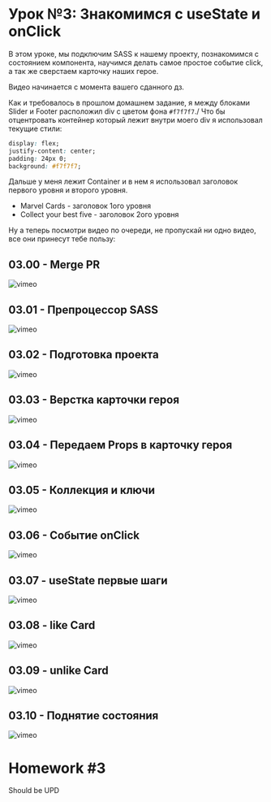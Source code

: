 # Урок №3: Знакомимся с useState и onClick

В этом уроке, мы подключим SASS к нашему проекту, познакомимся с состоянием компонента, научимся делать самое простое событие click, а так же сверстаем карточку наших герое.

Видео начинается с момента вашего сданного дз.

Как и требовалось в прошлом домашнем задание, я между блоками Slider и Footer расположил div с цветом фона `#f7f7f7`./
Что бы отцентровать контейнер который лежит внутри моего div я использовал текущие стили:

```css
display: flex;
justify-content: center;
padding: 24px 0;
background: #f7f7f7;
```
Дальше у меня лежит Container и в нем я использовал заголовок первого уровня и второго уровня.

- Marvel Cards - заголовок 1ого уровня
- Collect your best five - заголовок 2ого уровня

Ну а теперь посмотри видео по очереди, не пропускай ни одно видео, все они принесут тебе пользу:

## 03.00 - Merge PR

![vimeo](https://vimeo.com/699478717)


## 03.01 - Препроцессор SASS

![vimeo](https://vimeo.com/699496436)


## 03.02 - Подготовка проекта

![vimeo](https://vimeo.com/699479186)


## 03.03 - Верстка карточки героя

![vimeo](https://vimeo.com/699479701)


## 03.04 - Передаем Props в карточку героя

![vimeo](https://vimeo.com/699479458)


## 03.05 - Коллекция и ключи

![vimeo](https://vimeo.com/699479891)


## 03.06 - Событие onClick

![vimeo](https://vimeo.com/699480048)


## 03.07 - useState первые шаги

![vimeo](https://vimeo.com/699480989)

## 03.08 - like Card

![vimeo](https://vimeo.com/699507054)


## 03.09 - unlike Card

![vimeo](https://vimeo.com/699481707)


## 03.10 - Поднятие состояния

![vimeo](https://vimeo.com/699491792)

# Homework #3

Should be UPD
